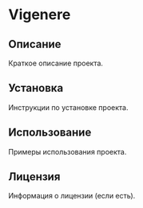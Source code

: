 # Vigenere

## Описание
Краткое описание проекта.

## Установка
Инструкции по установке проекта.

## Использование
Примеры использования проекта.

## Лицензия
Информация о лицензии (если есть).
